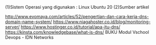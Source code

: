 
(1)Sistem Operasi yang digunakan : Linux Ubuntu 20
(2)Sumber artikel


http://www.evomaya.com/articles/52/pengertian-dan-cara-kerja-dns-domain-name-system/
https://www.niagahoster.co.id/blog/monitoring-server/
https://www.hostinger.co.id/tutorial/apa-itu-dns/
https://kinsta.com/knowledgebase/what-is-dns/
BUKU Modul Vschool Devops - IDN Networks
